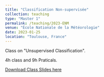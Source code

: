 ```yaml
---
title: "Classification Non-supervisée"
collection: teaching
type: "Master 1"
permalink: /teaching/2023-ENM
venue: "École Nationale de la Météorologie"
date: 2023-01-25
location: "Toulouse, France"
---
```

Class on "Unsupervised Classification".

4h class and 9h Praticals.

[Download Class Slides here](http://occitane-barbaux.github.io/files/Presentation_Classification_non_supervisee.pdf)

